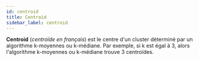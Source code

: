 ```yaml
---
id: centroid
title: Centroid
sidebar_label: centroid
---
```

**Centroid** (*centroïde en français*) est le centre d'un cluster déterminé par un algorithme k-moyennes ou k-médiane. Par exemple, si k est égal à 3, alors l'algorithme k-moyennes ou k-médiane trouve 3 centroïdes.